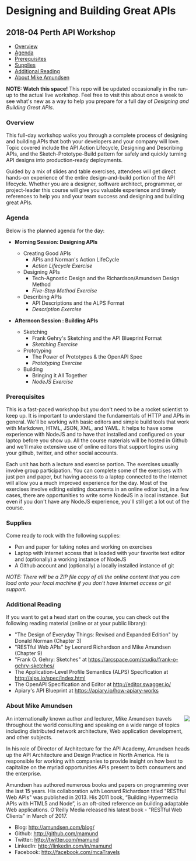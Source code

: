 # Designing and Building Great APIs
## 2018-04 Perth API Workshop

 * [Overview](#overview)
 * [Agenda](#agenda)
 * [Prerequisites](#prerequisites)
 * [Supplies](#supplies)
 * [Additional Reading](#additional-reading)
 * [About Mike Amundsen](#about-mike-amundsen)

**NOTE: Watch this space!** This repo will be updated occasionally in the run-up to the actual live workshop. Feel free to visit this about once a week to see what's new as a way to help you prepare for a full day of _Designing and Building Great APIs_.

### Overview
This full-day workshop walks you through a complete process of designing and building APIs that both your developers and your company will love. Topic covered include the API Action Lifecycle, Designing and Describing APIs, and the Sketch-Prototype-Build pattern for safely and quickly turning API designs into production-ready deployments.

Guided by a mix of slides and table exercises, attendees will get direct hands-on experience of the entire design-and-build portion of the API lifecycle. Whether you are a designer, software architect, programmer, or project-leader this course will give you valuable experience and timely references to help you and your team success and designing and building great APIs.

### Agenda
Below is the planned agenda for the day:

 * **Morning Session: Designing APIs**
   * Creating Good APIs
     * APIs and Norman's Action LifeCycle
     * _Action Lifecycle Exercise_
   * Designing APIs
     * Tech-Agnostic Design and the Richardson/Amundsen Design Method
     * _Five-Step Method Exercise_
   * Describing APIs
     * API Descriptions and the ALPS Format
     * _Description Exercise_
     
 * **Afternoon Session : Building APIs**
   * Sketching 
     * Frank Gehry's Sketching and the API Blueprint Format
     * _Sketching Exercise_
   * Prototyping
     * The Power of Prototypes & the OpenAPI Spec 
     * _Prototyping Exercise_
   * Building
     * Bringing it All Together
     * _NodeJS Exercise_
   

### Prerequisites
This is a fast-paced workshop but you don't need to be a rocket scientist to keep up. It is important to understand the fundamentals of HTTP and APIs in general. We'll be working with basic editors and simple build tools that work with Markdown, HTML, JSON, XML, and YAML. It helps to have some experience with NodeJS and to have that installed and configured on your laptop before you show up. All the course materials will be hosted in Github and we'll make extensive use of online editors that support logins using your github, twitter, and other social accounts. 

Each unit has both a lecture and exercise portion. The exercises usually involve group participation. You can complete some of the exercises with just pen and paper, but having access to a laptop connected to the Internet will allow you a much improved experience for the day. Most of the exercises involve editing existing documents in an online editor but, in a few cases, there are opportunities to write some NodeJS in a local instance. But even if you don't have any NodeJS experience, you'll still get a lot out of the course.

### Supplies
Come ready to rock with the following supplies:

 * Pen and paper for taking notes and working on exercises
 * Laptop with Internet access that is loaded with your favorite text editor and (optionally) a working instance of NodeJS
 * A Github account and (optionally) a locally installed instance of git 

*NOTE: There will be a ZIP file copy of all the online content that you can load onto your local machine if you don't have Internet access or git support.*

### Additional Reading
If you want to get a head start on the course, you can check out the following reading material (online or at your public library):

 * "The Design of Everyday Things: Revised and Expanded Edition" by Donald Norman (Chapter 3)
 * "RESTful Web APIs" by Leonard Richardson and Mike Amundsen (Chapter 9)
 * "Frank O. Gehry: Sketches" at https://arcspace.com/studio/frank-o-gehry-sketches/
 * The Application-Level Profile Semantics (ALPS) Specification at http://alps.io/spec/index.html
 * The OpenAPI Specification and Editor at http://editor.swagger.io/
 * Apiary's API Blueprint at https://apiary.io/how-apiary-works

### About Mike Amundsen
<img src="http://amundsen.com/images/mca-photos/mca-newstack-180.png" style="float:right"/>
An internationally known author and lecturer, Mike Amundsen travels throughout the world consulting and speaking on a wide range of topics including distributed network architecture, Web application development, and other subjects.

In his role of Director of Architecture for the API Academy, Amundsen heads up the API Architecture and Design Practice in North America. He is responsible for working with companies to provide insight on how best to capitalize on the myriad opportunities APIs present to both consumers and the enterprise.

Amundsen has authored numerous books and papers on programming over the last 15 years. His collaboration with Leonard Richardson titled "RESTful Web APIs" was published in 2013. His 2011 book, “Building Hypermedia APIs with HTML5 and Node”, is an oft-cited reference on building adaptable Web applications. O’Reilly Media released his latest book - "RESTful Web Clients" in March of 2017.

 * Blog: http://amundsen.com/blog/
 * Github: http://github.com/mamund
 * Twitter: http://twitter.com/mamund
 * LinkedIn: http://linkedin.com/in/mamund
 * Facebook: http://facebook.com/mcaTravels
 
